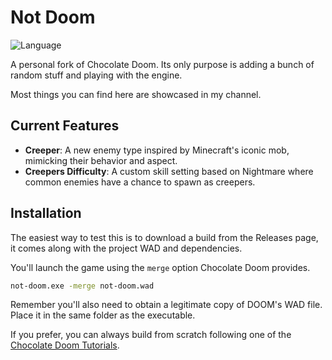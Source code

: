# Not Doom


![Language](https://img.shields.io/badge/language-C-9C869B.svg?style=flat-square)

A personal fork of Chocolate Doom. Its only purpose is adding a bunch of random stuff and playing with the engine.

Most things you can find here are showcased in my channel.

## Current Features

- **Creeper**: A new enemy type inspired by Minecraft's iconic mob, mimicking their behavior and aspect. 
- **Creepers Difficulty**: A custom skill setting based on Nightmare where common enemies have a chance to spawn as creepers.

## Installation

The easiest way to test this is to download a build from the Releases page, it comes along with the project WAD and dependencies.

You'll launch the game using the `merge` option Chocolate Doom provides.

```bash
not-doom.exe -merge not-doom.wad
```
Remember you'll also need to obtain a legitimate copy of DOOM's WAD file. Place it in the same folder as the executable.

If you prefer, you can always build from scratch following one of the [Chocolate Doom Tutorials](https://www.chocolate-doom.org/wiki/index.php/Building_Chocolate_Doom_on_Windows_(alternative_build)).
